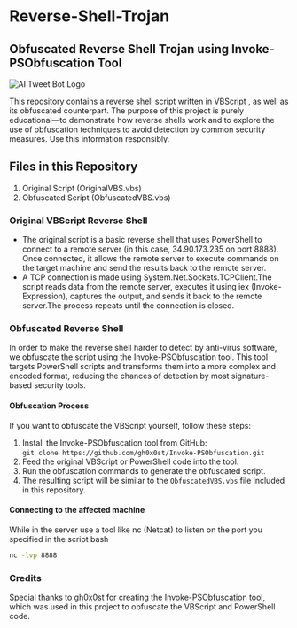 # Reverse-Shell-Trojan
##  Obfuscated Reverse Shell Trojan using Invoke-PSObfuscation Tool

![AI Tweet Bot Logo](https://simkafire.com/img/Red.png)

This repository contains a reverse shell script written in VBScript , as well as its obfuscated counterpart. The purpose of this project is purely educational—to demonstrate how reverse shells work and to explore the use of obfuscation techniques to avoid detection by common security measures. Use this information responsibly.

## Files in this Repository
   1. Original Script (OriginalVBS.vbs)
   2. Obfuscated Script (ObfuscatedVBS.vbs)

### Original VBScript Reverse Shell
  - The original script is a basic reverse shell that uses PowerShell to connect to a remote server (in this case, 34.90.173.235 on port 8888). 
    Once connected, it allows the remote server to execute commands on the target machine and send the results back to the remote server. 
  - A TCP connection is made using System.Net.Sockets.TCPClient.The script reads data from the remote server, executes it using iex (Invoke- 
    Expression), captures the output, and sends it back to the remote server.The process repeats until the connection is closed.
    
### Obfuscated Reverse Shell
  In order to make the reverse shell harder to detect by anti-virus software, we obfuscate the script using the Invoke-PSObfuscation tool. This 
  tool targets PowerShell scripts and transforms them into a more complex and encoded format, reducing the chances of detection by most 
  signature-based security tools.

#### Obfuscation Process
If you want to obfuscate the VBScript yourself, follow these steps:

1. Install the Invoke-PSObfuscation tool from GitHub:  
   `git clone https://github.com/gh0x0st/Invoke-PSObfuscation.git`
2. Feed the original VBScript or PowerShell code into the tool.
3. Run the obfuscation commands to generate the obfuscated script.
4. The resulting script will be similar to the `ObfuscatedVBS.vbs` file included in this repository.

#### Connecting to the affected machine
While in the server use a tool like nc (Netcat) to listen on the port you specified in the script
bash
```bash
nc -lvp 8888
```

### Credits
Special thanks to [gh0x0st](https://github.com/gh0x0st) for creating the [Invoke-PSObfuscation](https://github.com/gh0x0st/Invoke-PSObfuscation) tool, which was used in this project to obfuscate the VBScript and PowerShell code.
   




  
